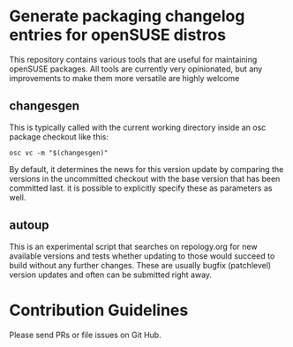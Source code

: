 # Generate packaging changelog entries for openSUSE distros

This repository contains various tools that are useful for maintaining openSUSE packages. All tools are currently very opinionated, but any
improvements to make them more versatile are highly welcome

## changesgen

This is typically called with the current working directory inside an osc package checkout like this:

    osc vc -m "$(changesgen)"

By default, it determines the news for this version update by comparing
the versions in the uncommitted checkout with the base version that has been
committed last. it is possible to explicitly specify these as parameters as well.

## autoup

This is an experimental script that searches on repology.org for new available
versions and tests whether updating to those would succeed to build without
any further changes. These are usually bugfix (patchlevel) version updates and
often can be submitted right away.

# Contribution Guidelines

Please send PRs or file issues on Git Hub.